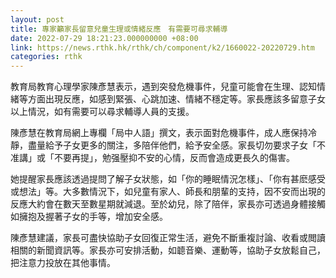 ```yaml
---
layout: post
title: 專家籲家長留意兒童生理或情緒反應　有需要可尋求輔導
date: 2022-07-29 18:21:23.000000000 +08:00
link: https://news.rthk.hk/rthk/ch/component/k2/1660022-20220729.htm
categories: rthk
---
```


教育局教育心理學家陳彥慧表示，遇到突發危機事件，兒童可能會在生理、認知情緒等方面出現反應，如感到緊張、心跳加速、情緒不穩定等。家長應該多留意子女以上情況，如有需要可以尋求輔導人員的支援。

陳彥慧在教育局網上專欄「局中人語」撰文，表示面對危機事件，成人應保持冷靜，盡量給予子女更多的關注，多陪伴他們，給予安全感。家長切勿要求子女「不准講」或「不要再提」，勉强壓抑不安的心情，反而會造成更長久的傷害。

她提醒家長應該透過提問了解子女狀態，如「你的睡眠情況怎樣」、「你有甚麽感受或想法」等。大多數情況下，如兒童有家人、師長和朋輩的支持，因不安而出現的反應大約會在數天至數星期就減退。至於幼兒，除了陪伴，家長亦可透過身體接觸如擁抱及握著子女的手等，增加安全感。

陳彥慧建議，家長可盡快協助子女回復正常生活，避免不斷重複討論、收看或閲讀相關的新聞資訊等。家長亦可安排活動，如聼音樂、運動等，協助子女放鬆自己，把注意力投放在其他事情。
